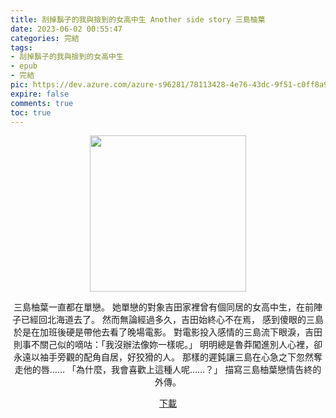 ```yaml
---
title: 刮掉鬍子的我與撿到的女高中生 Another side story 三島柚葉
date: 2023-06-02 00:55:47
categories: 完結
tags:
- 刮掉鬍子的我與撿到的女高中生
- epub
- 完結
pic: https://dev.azure.com/azure-s96281/78113428-4e76-43dc-9f51-c0ff8a913055/_apis/git/repositories/a379171b-de46-4c10-9b0d-00da23959885/items?path=/Epub%20Cover/%E5%88%AE%E6%8E%89%E9%AC%8D%E5%AD%90%E7%9A%84%E6%88%91%E8%88%87%E6%92%BF%E5%88%B0%E7%9A%84%E5%A5%B3%E9%AB%98%E4%B8%AD%E7%94%9F-Another%20side%20story%20%E4%B8%89%E5%B3%B6%E6%9F%9A%E8%91%89.jpg&versionDescriptor%5BversionOptions%5D=0&versionDescriptor%5BversionType%5D=0&versionDescriptor%5Bversion%5D=main&resolveLfs=true&%24format=octetStream&api-version=5.0
expire: false
comments: true
toc: true
---
```


<div style="text-align:center" class="kratos-post-content">

<img width="250px" src="https://dev.azure.com/azure-s96281/78113428-4e76-43dc-9f51-c0ff8a913055/_apis/git/repositories/a379171b-de46-4c10-9b0d-00da23959885/items?path=/Epub%20Cover/%E5%88%AE%E6%8E%89%E9%AC%8D%E5%AD%90%E7%9A%84%E6%88%91%E8%88%87%E6%92%BF%E5%88%B0%E7%9A%84%E5%A5%B3%E9%AB%98%E4%B8%AD%E7%94%9F-Another%20side%20story%20%E4%B8%89%E5%B3%B6%E6%9F%9A%E8%91%89.jpg&versionDescriptor%5BversionOptions%5D=0&versionDescriptor%5BversionType%5D=0&versionDescriptor%5Bversion%5D=main&resolveLfs=true&%24format=octetStream&api-version=5.0">

<p>
三島柚葉一直都在單戀。
她單戀的對象吉田家裡曾有個同居的女高中生，在前陣子已經回北海道去了。
然而無論經過多久，吉田始終心不在焉，
感到傻眼的三島於是在加班後硬是帶他去看了晚場電影。
對電影投入感情的三島流下眼淚，吉田則事不關己似的嘀咕：「我沒辦法像妳一樣呢。」
明明總是魯莽闖進別人心裡，卻永遠以袖手旁觀的配角自居，好狡猾的人。
那樣的遲鈍讓三島在心急之下忽然奪走他的唇……
「為什麼，我會喜歡上這種人呢……？」
描寫三島柚葉戀情告終的外傳。
</p>

<p>
<a href="https://epubdatabase.azurewebsites.net/EBOOKS/EPUB/完結/刮掉鬍子的我與撿到的女高中生/%E5%89%83%E9%AC%9A%E3%80%82%E7%84%B6%E5%BE%8C%E6%92%BF%E5%88%B0%E5%A5%B3%E9%AB%98%E4%B8%AD%E7%94%9F%E3%80%82Another%20Side%20Story%20%E4%B8%89%E5%B3%B6%E6%9F%9A%E8%91%89.epub?download=1">下載</a>
</p>

</div>
